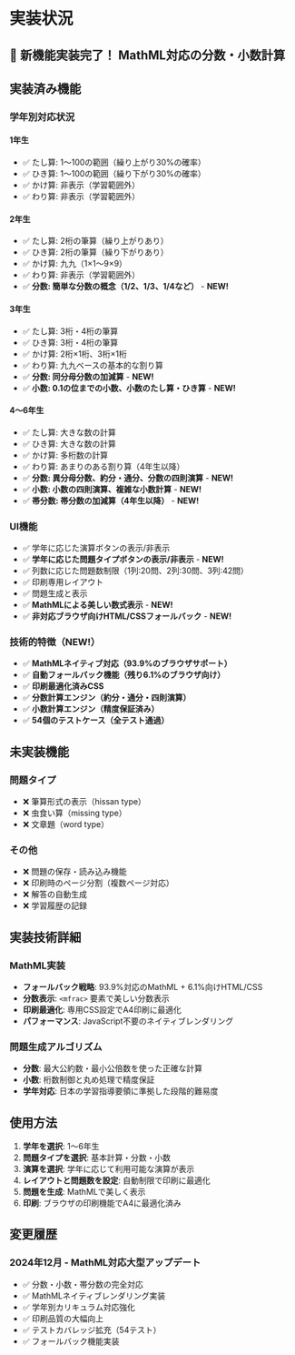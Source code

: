 # 実装状況

## 🎉 新機能実装完了！ MathML対応の分数・小数計算

## 実装済み機能

### 学年別対応状況

#### 1年生
- ✅ たし算: 1〜100の範囲（繰り上がり30%の確率）
- ✅ ひき算: 1〜100の範囲（繰り下がり30%の確率）
- ✅ かけ算: 非表示（学習範囲外）
- ✅ わり算: 非表示（学習範囲外）

#### 2年生
- ✅ たし算: 2桁の筆算（繰り上がりあり）
- ✅ ひき算: 2桁の筆算（繰り下がりあり）
- ✅ かけ算: 九九（1×1〜9×9）
- ✅ わり算: 非表示（学習範囲外）
- ✅ **分数: 簡単な分数の概念（1/2、1/3、1/4など）** - **NEW!**

#### 3年生
- ✅ たし算: 3桁・4桁の筆算
- ✅ ひき算: 3桁・4桁の筆算
- ✅ かけ算: 2桁×1桁、3桁×1桁
- ✅ わり算: 九九ベースの基本的な割り算
- ✅ **分数: 同分母分数の加減算** - **NEW!**
- ✅ **小数: 0.1の位までの小数、小数のたし算・ひき算** - **NEW!**

#### 4〜6年生
- ✅ たし算: 大きな数の計算
- ✅ ひき算: 大きな数の計算
- ✅ かけ算: 多桁数の計算
- ✅ わり算: あまりのある割り算（4年生以降）
- ✅ **分数: 異分母分数、約分・通分、分数の四則演算** - **NEW!**
- ✅ **小数: 小数の四則演算、複雑な小数計算** - **NEW!**
- ✅ **帯分数: 帯分数の加減算（4年生以降）** - **NEW!**

### UI機能
- ✅ 学年に応じた演算ボタンの表示/非表示
- ✅ **学年に応じた問題タイプボタンの表示/非表示** - **NEW!**
- ✅ 列数に応じた問題数制限（1列:20問、2列:30問、3列:42問）
- ✅ 印刷専用レイアウト
- ✅ 問題生成と表示
- ✅ **MathMLによる美しい数式表示** - **NEW!**
- ✅ **非対応ブラウザ向けHTML/CSSフォールバック** - **NEW!**

### 技術的特徴（NEW!）
- ✅ **MathMLネイティブ対応（93.9%のブラウザサポート）**
- ✅ **自動フォールバック機能（残り6.1%のブラウザ向け）**
- ✅ **印刷最適化済みCSS**
- ✅ **分数計算エンジン（約分・通分・四則演算）**
- ✅ **小数計算エンジン（精度保証済み）**
- ✅ **54個のテストケース（全テスト通過）**

## 未実装機能

### 問題タイプ
- ❌ 筆算形式の表示（hissan type）
- ❌ 虫食い算（missing type）
- ❌ 文章題（word type）

### その他
- ❌ 問題の保存・読み込み機能
- ❌ 印刷時のページ分割（複数ページ対応）
- ❌ 解答の自動生成
- ❌ 学習履歴の記録

## 実装技術詳細

### MathML実装
- **フォールバック戦略**: 93.9%対応のMathML + 6.1%向けHTML/CSS
- **分数表示**: `<mfrac>` 要素で美しい分数表示
- **印刷最適化**: 専用CSS設定でA4印刷に最適化
- **パフォーマンス**: JavaScript不要のネイティブレンダリング

### 問題生成アルゴリズム
- **分数**: 最大公約数・最小公倍数を使った正確な計算
- **小数**: 桁数制御と丸め処理で精度保証
- **学年対応**: 日本の学習指導要領に準拠した段階的難易度

## 使用方法

1. **学年を選択**: 1〜6年生
2. **問題タイプを選択**: 基本計算・分数・小数
3. **演算を選択**: 学年に応じて利用可能な演算が表示
4. **レイアウトと問題数を設定**: 自動制限で印刷に最適化
5. **問題を生成**: MathMLで美しく表示
6. **印刷**: ブラウザの印刷機能でA4に最適化済み

## 変更履歴

### 2024年12月 - MathML対応大型アップデート
- ✅ 分数・小数・帯分数の完全対応
- ✅ MathMLネイティブレンダリング実装
- ✅ 学年別カリキュラム対応強化
- ✅ 印刷品質の大幅向上
- ✅ テストカバレッジ拡充（54テスト）
- ✅ フォールバック機能実装